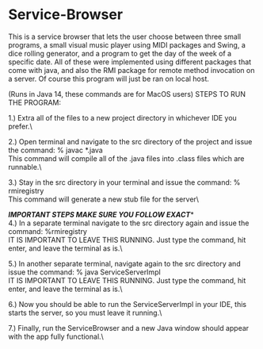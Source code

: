 # Service-Browser
This is a service browser that lets the user choose between three small programs, a small visual music player using MIDI packages and Swing, a dice rolling generator, and a program to get the day of the week of a specific date.  All of these were implemented using different packages that come with java, and also the RMI package for remote method invocation on a server.  Of course this program will just be ran on local host.

(Runs in Java 14, these commands are for MacOS users)
STEPS TO RUN THE PROGRAM:

1.) Extra all of the files to a new project directory in whichever IDE you prefer.\

2.) Open terminal and navigate to the src directory of the project and issue the command: % javac *.java\
    This command will compile all of the .java files into .class files which are runnable.\
    
3.) Stay in the src directory in your terminal and issue the command: % rmiregistry\
    This command will generate a new stub file for the server\
    
***IMPORTANT STEPS MAKE SURE YOU FOLLOW EXACT****\
4.) In a separate terminal navigate to the src directory again and issue the command: %rmiregistry\
    IT IS IMPORTANT TO LEAVE THIS RUNNING.  Just type the command, hit enter, and leave the terminal as is.\
    
5.) In another separate terminal, navigate again to the src directory and issue the command: % java ServiceServerImpl\
    IT IS IMPORTANT TO LEAVE THIS RUNNING.  Just type the command, hit enter, and leave the terminal as is.\
    
6.) Now you should be able to run the ServiceServerImpl in your IDE, this starts the server, so you must leave it running.\

7.) Finally, run the ServiceBrowser and a new Java window should appear with the app fully functional.\

